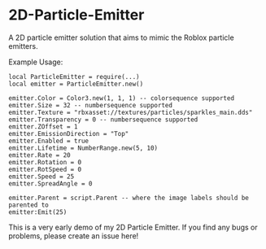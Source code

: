 # 2D-Particle-Emitter
A 2D particle emitter solution that aims to mimic the Roblox particle emitters.

Example Usage:
```luau
local ParticleEmitter = require(...)
local emitter = ParticleEmitter.new()

emitter.Color = Color3.new(1, 1, 1) -- colorsequence supported
emitter.Size = 32 -- numbersequence supported
emitter.Texture = "rbxasset://textures/particles/sparkles_main.dds"
emitter.Transparency = 0 -- numbersequence supported
emitter.ZOffset = 1
emitter.EmissionDirection = "Top"
emitter.Enabled = true
emitter.Lifetime = NumberRange.new(5, 10)
emitter.Rate = 20
emitter.Rotation = 0
emitter.RotSpeed = 0
emitter.Speed = 25
emitter.SpreadAngle = 0

emitter.Parent = script.Parent -- where the image labels should be parented to 
emitter:Emit(25)
```

This is a very early demo of my 2D Particle Emitter. If you find any bugs or problems, please create an issue here!
